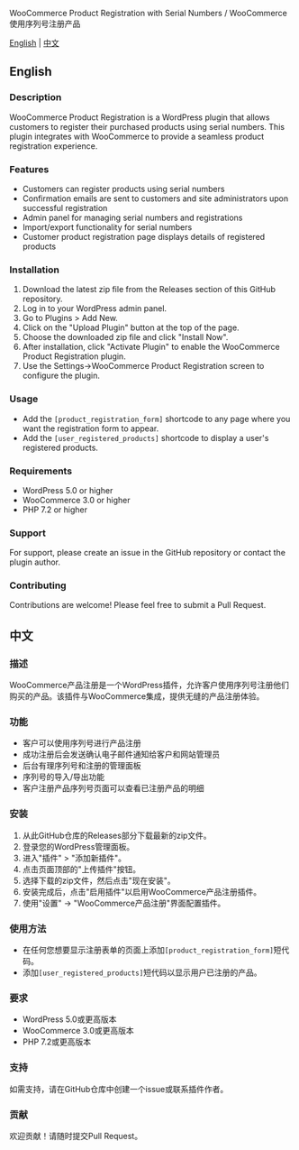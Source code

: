 WooCommerce Product Registration with Serial Numbers / WooCommerce使用序列号注册产品

[English](#english) | [中文](#中文)

## English

### Description
WooCommerce Product Registration is a WordPress plugin that allows customers to register their purchased products using serial numbers. This plugin integrates with WooCommerce to provide a seamless product registration experience.

### Features
- Customers can register products using serial numbers
- Confirmation emails are sent to customers and site administrators upon successful registration
- Admin panel for managing serial numbers and registrations
- Import/export functionality for serial numbers
- Customer product registration page displays details of registered products

### Installation
1. Download the latest zip file from the Releases section of this GitHub repository.
2. Log in to your WordPress admin panel.
3. Go to Plugins > Add New.
4. Click on the "Upload Plugin" button at the top of the page.
5. Choose the downloaded zip file and click "Install Now".
6. After installation, click "Activate Plugin" to enable the WooCommerce Product Registration plugin.
7. Use the Settings->WooCommerce Product Registration screen to configure the plugin.

### Usage
- Add the `[product_registration_form]` shortcode to any page where you want the registration form to appear.
- Add the `[user_registered_products]` shortcode to display a user's registered products.

### Requirements
- WordPress 5.0 or higher
- WooCommerce 3.0 or higher
- PHP 7.2 or higher

### Support
For support, please create an issue in the GitHub repository or contact the plugin author.

### Contributing
Contributions are welcome! Please feel free to submit a Pull Request.

## 中文

### 描述
WooCommerce产品注册是一个WordPress插件，允许客户使用序列号注册他们购买的产品。该插件与WooCommerce集成，提供无缝的产品注册体验。

### 功能
- 客户可以使用序列号进行产品注册
- 成功注册后会发送确认电子邮件通知给客户和网站管理员
- 后台有理序列号和注册的管理面板
- 序列号的导入/导出功能
- 客户注册产品序列号页面可以查看已注册产品的明细

### 安装
1. 从此GitHub仓库的Releases部分下载最新的zip文件。
2. 登录您的WordPress管理面板。
3. 进入"插件" > "添加新插件"。
4. 点击页面顶部的"上传插件"按钮。
5. 选择下载的zip文件，然后点击"现在安装"。
6. 安装完成后，点击"启用插件"以启用WooCommerce产品注册插件。
7. 使用"设置" -> "WooCommerce产品注册"界面配置插件。

### 使用方法
- 在任何您想要显示注册表单的页面上添加`[product_registration_form]`短代码。
- 添加`[user_registered_products]`短代码以显示用户已注册的产品。

### 要求
- WordPress 5.0或更高版本
- WooCommerce 3.0或更高版本
- PHP 7.2或更高版本

### 支持
如需支持，请在GitHub仓库中创建一个issue或联系插件作者。

### 贡献
欢迎贡献！请随时提交Pull Request。
